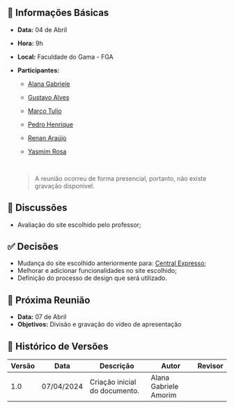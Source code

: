 ## 📌 Informações Básicas

- **Data:** 04 de Abril
- **Hora:** 9h
- **Local:** Faculdade do Gama - FGA
- **Participantes:**

  - [Alana Gabriele](https://github.com/alanagabriele)
  - [Gustavo Alves](https://github.com/gustaallves)
  - [Marco Tulio](https://github.com/MarcoTulioSoares)
  - [Pedro Henrique](https://github.com/PedroHenrique061)
  - [Renan Araújo](https://github.com/renantfm4)
  - [Yasmim Rosa](https://github.com/yaskisoba)

    <br>

  > A reunião ocorreu de forma presencial, portanto, não existe gravação disponível.

## 💬 Discussões

- Avaliação do site escolhido pelo professor;

## ✅ Decisões

- Mudança do site escolhido anteriormente para: [Central Expresso](https://www.centralexpresso.com/index.html);
- Melhorar e adicionar funcionalidades no site escolhido;
- Definição do processo de design que será utilizado.

## 📅 Próxima Reunião

- **Data:** 07 de Abril
- **Objetivos:** Divisão e gravação do vídeo de apresentação

## 📜 Histórico de Versões

| Versão | Data       | Descrição                     | Autor                 | Revisor |
| ------ | ---------- | ----------------------------- | --------------------- | ------- |
| 1.0    | 07/04/2024 | Criação inicial do documento. | Alana Gabriele Amorim |
